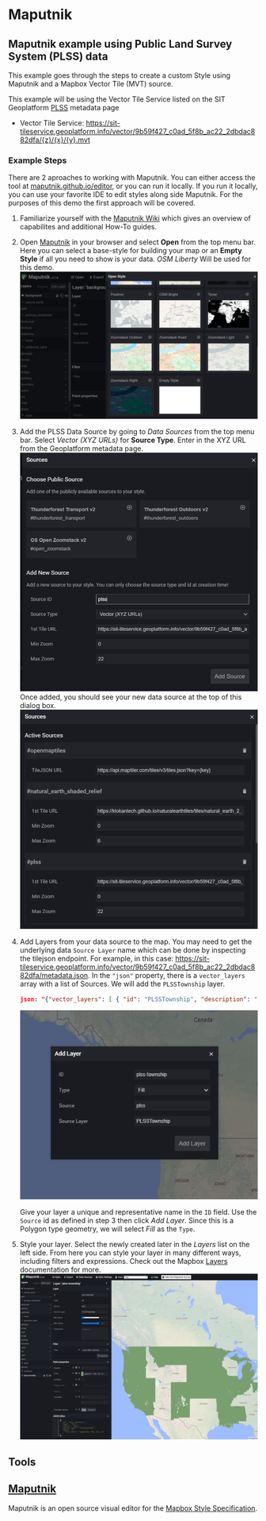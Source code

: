 # Maputnik

## Maputnik example using Public Land Survey System (PLSS) data
This example goes through the steps to create a custom  Style using Maputnik and a Mapbox Vector Tile (MVT) source.

This example will be using the Vector Tile Service listed on the SIT Geoplatform [PLSS](https://sit.geoplatform.info/metadata/9b59f427-c0ad-5f8b-ac22-2dbdac882dfa) metadata page

* Vector Tile Service:  https://sit-tileservice.geoplatform.info/vector/9b59f427_c0ad_5f8b_ac22_2dbdac882dfa/{z}/{x}/{y}.mvt

### Example Steps

There are 2 aproaches to working with Maputnik. You can either access the tool at [maputnik.github.io/editor](https://maputnik.github.io/editor), or you can run it locally. If you run it locally, you can use your favorite IDE to edit styles along side Maputnik. For the purposes of this demo the first approach will be covered.  

1. Familiarize yourself with the [Maputnik Wiki](https://github.com/maputnik/editor/wiki) which gives an overview of capabilites and additional How-To guides. 
2. Open [Maputnik](https://maputnik.github.io/editor) in your browser and select **Open** from the top menu bar. Here you can select a base-style for building your map or an **Empty Style** if all you need to show is your data. *OSM Liberty* Will be used for this demo. 
![maputnik-style-select](assets/images/maputnik-style-select.PNG)
3. Add the PLSS Data Source by going to *Data Sources* from the top menu bar. Select *Vector (XYZ URLs)* for **Source Type**. Enter in the XYZ URL from the Geoplatform metadata page.
![maputnik-data-source](assets/images/maputnik-data-source.PNG)
Once added, you should see your new data source at the top of this dialog box. 
![maputnik-data-source-result](assets/images/maputnik-data-source-result.PNG)
4. Add Layers from your data source to the map.
You may need to get the underlying data `Source Layer` name which can be done by inspecting the tilejson endpoint. For example, in this case:
https://sit-tileservice.geoplatform.info/vector/9b59f427_c0ad_5f8b_ac22_2dbdac882dfa/metadata.json. 
In the `"json"` property, there is a `vector_layers` array with a list of Sources. We will add the `PLSSTownship` layer.
    ```json
    json: "{"vector_layers": [ { "id": "PLSSTownship", "description": "", "minzoom": 6, "maxzoom": 10, "fields": {}..."
    ```
    
    ![maputnik-add-layer.PNG](assets/images/maputnik-add-layer.PNG) 

    Give your layer a unique and representative name in the `ID` field. Use the `Source` id as defined in step 3 then click *Add Layer*. Since this is a Polygon type geometry, we will select *Fill* as the `Type`. 

5. Style your layer. Select the newly created later in the *Layers* list on the left side. From here you can style your layer in many different ways, including filters and expressions. Check out the Mapbox [Layers](https://docs.mapbox.com/mapbox-gl-js/style-spec/layers/) documentation for more. 
![maputnik-style-layer](assets/images/maputnik-style-layer.PNG)



## Tools

## [Maputnik](https://maputnik.github.io/)
Maputnik is an open source visual editor for the [Mapbox Style Specification](https://www.mapbox.com/mapbox-gl-js/style-spec). 



